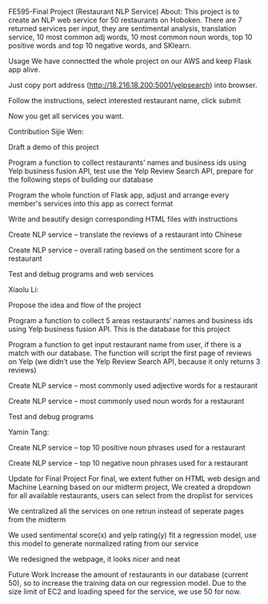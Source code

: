 FE595-Final Project (Restaurant NLP Service)
About:
This project is to create an NLP web service for 50 restaurants on Hoboken. There are 7 returned services per input, they are sentimental analysis, translation service, 10 most common adj words, 10 most common noun words, top 10 positive words and top 10 negative words, and SKlearn.

Usage
We have connectted the whole project on our AWS and keep Flask app alive.

Just copy port address (http://18.216.18.200:5001/yelpsearch) into browser.

Follow the instructions, select interested restaurant name, click submit

Now you get all services you want.

Contribution
Sijie Wen:

Draft a demo of this project

Program a function to collect restaurants’ names and business ids using Yelp business fusion API, test use the Yelp Review Search API, prepare for the following steps of building our database

Program the whole function of Flask app, adjust and arrange every member's services into this app as correct format

Write and beautify design corresponding HTML files with instructions

Create NLP service – translate the reviews of a restaurant into Chinese

Create NLP service – overall rating based on the sentiment score for a restaurant

Test and debug programs and web services

Xiaolu Li:

Propose the idea and flow of the project

Program a function to collect 5 areas restaurants’ names and business ids using Yelp business fusion API. This is the database for this project

Program a function to get input restaurant name from user, if there is a match with our database. The function will script the first page of reviews on Yelp (we didn’t use the Yelp Review Search API, because it only returns 3 reviews)

Create NLP service – most commonly used adjective words for a restaurant

Create NLP service – most commonly used noun words for a restaurant

Test and debug programs

Yamin Tang:

Create NLP service – top 10 positive noun phrases used for a restaurant

Create NLP service – top 10 negative noun phrases used for a restaurant

Update for Final Project
For final, we extent futher on HTML web design and Machine Learning based on our midterm project,
We created a dropdown for all available restaurants, users can select from the droplist for services

We centralized all the services on one retrun instead of seperate pages from the midterm

We used sentimental score(x) and yelp rating(y) fit a regression model, use this model to generate normalized rating from our service

We redesigned the webpage, it looks nicer and neat

Future Work
Increase the amount of restaurants in our database (current 50), so to increase the training data on our regression model. Due to the size limit of EC2 and loading speed for the service, we use 50 for now.

